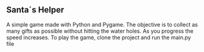 ## Santa´s Helper

A simple game made with Python and Pygame. The objective is to collect as many gifts as possible without hitting the water holes. As you progress the speed increases.
To play the game, clone the project and run the main.py file
